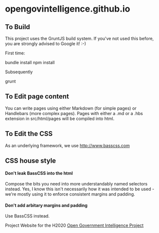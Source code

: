# opengovintelligence.github.io

## To Build

This project uses the GruntJS build system. If you've not used this before, you are strongly advised to Google it! :-)

First time:

  bundle install
  npm install

Subsequently

  grunt

## To Edit page content

You can write pages using either Markdown (for simple pages) or Handlebars (more complex pages).
Pages with either a .md or a .hbs extension in src/html/pages will be compiled into html.

## To Edit the CSS

As an underlying framework, we use http://www.basscss.com

## CSS house style

#### Don't leak BassCSS into the html

Compose the bits you need into more understandably named selectors instead. Yes, I know this isn't necessarily how it was intended to be used - we're mostly using it to enforce consistent margins and padding.

#### Don't add arbitary margins and padding

Use BassCSS instead.

Project Website for the H2020 [Open Government Intelligence Project](http://www.opengovintelligence.eu/)

